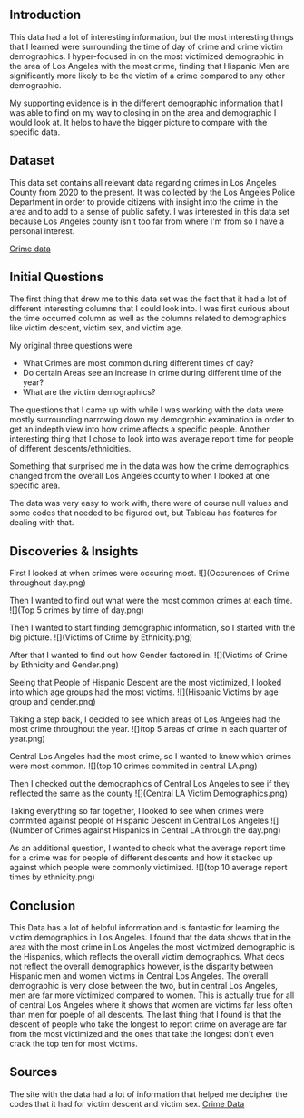 ## Introduction

This data had a lot of interesting information, but the most interesting things that I learned were surrounding the time of day of crime and crime victim demographics. I hyper-focused in on the most victimized demographic in the area of Los Angeles with the most crime, finding that Hispanic Men are significantly more likely to be the victim of a crime compared to any other demographic.

My supporting evidence is in the different demographic information that I was able to find on my way to closing in on the area and demographic I would look at. It helps to have the bigger picture to compare with the specific data.

## Dataset
This data set contains all relevant data regarding crimes in Los Angeles County from 2020 to the present.
It was collected by the Los Angeles Police Department in order to provide citizens with insight into the crime in the area and to add to a sense of public safety.
I was interested in this data set because Los Angeles county isn't too far from where I'm from so I have a personal interest.

[Crime data](https://data.lacity.org/Public-Safety/Crime-Data-from-2020-to-Present/2nrs-mtv8/about_data)

## Initial Questions

The first thing that drew me to this data set was the fact that it had a lot of different interesting columns that I could look into.
I was first curious about the time occurred column as well as the columns related to demographics like victim descent, victim sex, and victim age.

  My original three questions were
  
-  What Crimes are most common during different times of day?
-  Do certain Areas see an increase in crime during different time of the year?
-  What are the victim demographics?

The questions that I came up with while I was working with the data were mostly surrounding narrowing down my demogrphic examination in order to get an indepth view into how crime affects a specific people. Another interesting thing that I chose to look into was average report time for people of different descents/ethnicities.

Something that surprised me in the data was how the crime demographics changed from the overall Los Angeles county to when I looked at one specific area.

The data was very easy to work with, there were of course null values and some codes that needed to be figured out, but Tableau has features for dealing with that.

## Discoveries & Insights

First I looked at when crimes were occuring most.
![](Occurences of Crime throughout day.png)


Then I wanted to find out what were the most common crimes at each time.
![](Top 5 crimes by time of day.png) 

Then I wanted to start finding demographic information, so I started with the big picture.
![](Victims of Crime by Ethnicity.png)

After that I wanted to find out how Gender factored in.
![](Victims of Crime by Ethnicity and Gender.png)

Seeing that People of Hispanic Descent are the most victimized, I looked into which age groups had the most victims.
![](Hispanic Victims by age group and gender.png)

Taking a step back, I decided to see which areas of Los Angeles had the most crime throughout the year.
![](top 5 areas of crime in each quarter of year.png)

Central Los Angeles had the most crime, so I wanted to know which crimes were most common.
![](top 10 crimes commited in central LA.png)

Then I checked out the demographics of Central Los Angeles to see if they reflected the same as the county
![](Central LA Victim Demographics.png)

Taking everything so far together, I looked to see when crimes were commited against people of Hispanic Descent in Central Los Angeles 
![](Number of Crimes against Hispanics in Central LA through the day.png)

As an additional question, I wanted to check what the average report time for a crime was for people of different descents and how it stacked up against which people were commonly victimized.
![](top 10 average report times by ethnicity.png)


## Conclusion

This Data has a lot of helpful information and is fantastic for learning the victim demographics in Los Angeles.
I found that the data shows that in the area with the most crime in Los Angeles the most victimized demographic is the Hispanics, which reflects the overall victim demographics.
What deos not reflect the overall demographics however, is the disparity between Hispanic men and women victims in Central Los Angeles.
The overall demographic is very close between the two, but in central Los Angeles, men are far more victimized compared to women.
This is actually true for all of central Los Angeles where it shows that women are victims far less often than men for poeple of all descents.
The last thing that I found is that the descent of people who take the longest to report crime on average are far from the most victimized and the ones that take the longest don't even crack the top ten for most victims.

## Sources

The site with the data had a lot of information that helped me decipher the codes that it had for victim descent and victim sex.
[Crime Data](https://data.lacity.org/Public-Safety/Crime-Data-from-2020-to-Present/2nrs-mtv8/about_data)
